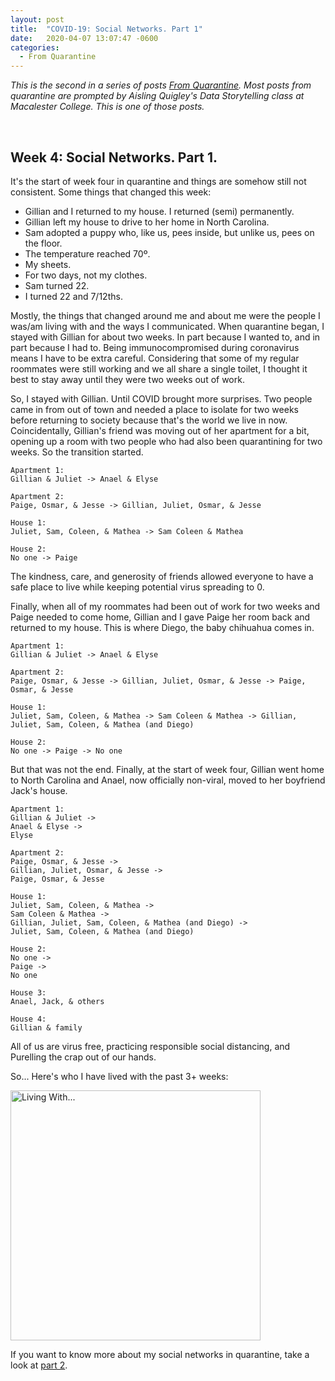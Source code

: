 ```yaml
---
layout: post
title:  "COVID-19: Social Networks. Part 1"
date:   2020-04-07 13:07:47 -0600
categories: 
  - From Quarantine
---
```


*This is the second in a series of posts [From Quarantine](https://julietkelson.github.io/projects/).  Most posts from quarantine are prompted by Aisling Quigley's Data Storytelling class at Macalester College.  This is one of those posts.*

<br/>

## Week 4: Social Networks. Part 1.
It's the start of week four in quarantine and things are somehow still not consistent.
Some things that changed this week:

- Gillian and I returned to my house.  I returned (semi) permanently.
- Gillian left my house to drive to her home in North Carolina.
- Sam adopted a puppy who, like us, pees inside, but unlike us, pees on the floor.
- The temperature reached 70º.
- My sheets.
- For two days, not my clothes.
- Sam turned 22.
- I turned 22 and 7/12ths.

Mostly, the things that changed around me and about me were the people I was/am living with and the ways I communicated. When quarantine began, I stayed with Gillian for about two weeks.  In part because I wanted to, and in part because I had to.  Being immunocompromised during coronavirus means I have to be extra careful. Considering that some of my regular roommates were still working and we all share a single toilet, I thought it best to stay away until they were two weeks out of work.

So, I stayed with Gillian. Until COVID brought more surprises. Two people came in from out of town and needed a place to isolate for two weeks before returning to society because that's the world we live in now. Coincidentally, Gillian's friend was moving out of her apartment for a bit, opening up a room with two people who had also been quarantining for two weeks. So the transition started.

```
Apartment 1:
Gillian & Juliet -> Anael & Elyse

Apartment 2:
Paige, Osmar, & Jesse -> Gillian, Juliet, Osmar, & Jesse

House 1:
Juliet, Sam, Coleen, & Mathea -> Sam Coleen & Mathea

House 2:
No one -> Paige
```

The kindness, care, and generosity of friends allowed everyone to have a safe place to live while keeping potential virus spreading to 0.  

Finally, when all of my roommates had been out of work for two weeks and Paige needed to come home, Gillian and I gave Paige her room back and returned to my house.  This is where Diego, the baby chihuahua comes in.

```
Apartment 1:
Gillian & Juliet -> Anael & Elyse

Apartment 2:
Paige, Osmar, & Jesse -> Gillian, Juliet, Osmar, & Jesse -> Paige, Osmar, & Jesse

House 1:
Juliet, Sam, Coleen, & Mathea -> Sam Coleen & Mathea -> Gillian, Juliet, Sam, Coleen, & Mathea (and Diego)

House 2:
No one -> Paige -> No one
```

But that was not the end. Finally, at the start of week four, Gillian went home to North Carolina and Anael, now officially non-viral, moved to her boyfriend Jack's house.

```
Apartment 1:
Gillian & Juliet -> 
Anael & Elyse -> 
Elyse

Apartment 2:
Paige, Osmar, & Jesse -> 
Gillian, Juliet, Osmar, & Jesse -> 
Paige, Osmar, & Jesse

House 1:
Juliet, Sam, Coleen, & Mathea -> 
Sam Coleen & Mathea -> 
Gillian, Juliet, Sam, Coleen, & Mathea (and Diego) -> 
Juliet, Sam, Coleen, & Mathea (and Diego)

House 2:
No one -> 
Paige -> 
No one

House 3:
Anael, Jack, & others

House 4:
Gillian & family
```

All of us are virus free, practicing responsible social distancing, and Purelling the crap out of our hands.

So... Here's who I have lived with the past 3+ weeks:

<img src="/assets/images/LivingWith.jpg" alt="Living With..." width="400"/>

If you want to know more about my social networks in quarantine, take a look at [part 2](https://julietkelson.github.io/from%20quarantine/from%20my%20brain/COVID-Social-Networks/).